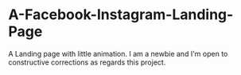 # A-Facebook-Instagram-Landing-Page
A Landing page with little animation. 
I am a newbie and I'm open to constructive corrections as regards this project.
